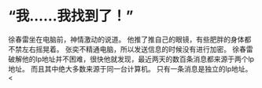 # “我……我找到了！”
徐春雷坐在电脑前，神情激动的说道。
他推了推自己的眼镜，有些肥胖的身体都不禁左右摇晃着。
张奕不精通电脑，所以发送信息的时候没有进行加密。
徐春雷破解他的lp地址并不困难，很快他就发现，最近两天的数百条消息都来源于两个lp地址。
而且其中绝大多数来源于同一台计算机。
只有一条消息是独立的lp地址。<

